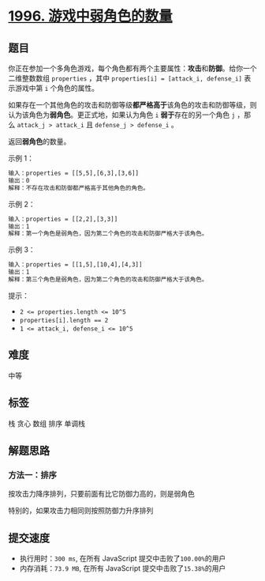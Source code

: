 # [1996. 游戏中弱角色的数量](https://leetcode-cn.com/problems/the-number-of-weak-characters-in-the-game/)

## 题目

你正在参加一个多角色游戏，每个角色都有两个主要属性：**攻击**和**防御**。给你一个二维整数数组 `properties` ，其中 `properties[i] = [attack_i, defense_i]` 表示游戏中第 `i` 个角色的属性。

如果存在一个其他角色的攻击和防御等级**都严格高于**该角色的攻击和防御等级，则认为该角色为**弱角色**。更正式地，如果认为角色 `i` **弱于**存在的另一个角色 `j` ，那么 `attack_j > attack_i` 且 `defense_j > defense_i` 。

返回**弱角色**的数量。

示例 1：

```txt
输入：properties = [[5,5],[6,3],[3,6]]
输出：0
解释：不存在攻击和防御都严格高于其他角色的角色。
```

示例 2：

```txt
输入：properties = [[2,2],[3,3]]
输出：1
解释：第一个角色是弱角色，因为第二个角色的攻击和防御严格大于该角色。
```

示例 3：

```txt
输入：properties = [[1,5],[10,4],[4,3]]
输出：1
解释：第三个角色是弱角色，因为第二个角色的攻击和防御严格大于该角色。
```

提示：

- `2 <= properties.length <= 10^5`
- `properties[i].length == 2`
- `1 <= attack_i, defense_i <= 10^5`

## 难度

中等

## 标签

栈 贪心 数组 排序 单调栈

## 解题思路

### 方法一：排序

按攻击力降序排列，只要前面有比它防御力高的，则是弱角色

特别的，如果攻击力相同则按照防御力升序排列

## 提交速度

- 执行用时：`300 ms`, 在所有 JavaScript 提交中击败了`100.00%`的用户
- 内存消耗：`73.9 MB`, 在所有 JavaScript 提交中击败了`15.38%`的用户
